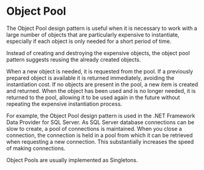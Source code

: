 # Object Pool

The Object Pool design pattern is useful when it is necessary to work with a large number of objects that are particularly expensive to instantiate, especially if each object is only needed for a short period of time. 

Instead of creating and destroying the expensive objects, the object pool pattern suggests reusing the already created objects.

When a new object is needed, it is requested from the pool. If a previously prepared object is available it is returned immediately, avoiding the instantiation cost. If no objects are present in the pool, a new item is created and returned. When the object has been used and is no longer needed, it is returned to the pool, allowing it to be used again in the future without repeating the expensive instantiation process.

For example, the Object Pool design pattern is used in the .NET Framework Data Provider for SQL Server. As SQL Server database connections can be slow to create, a pool of connections is maintained. When you close a connection, the connection is held in a pool from which it can be retrieved when requesting a new connection. This substantially increases the speed of making connections.

Object Pools are usually implemented as Singletons.
